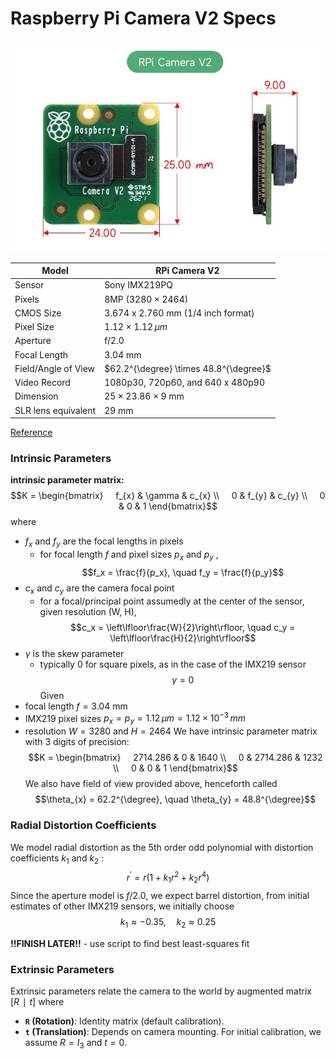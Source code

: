 


# Raspberry Pi Camera V2 Specs

![Camera Dimensions:](../assets/RPi-Camera-V2-size.jpg)


| Model               | RPi Camera V2                          |
| ------------------- | -------------------------------------- |
| Sensor              | Sony IMX219PQ                          |
| Pixels              | 8MP $(3280 \times 2464$)               |
| CMOS Size           | 3.674 x 2.760 mm (1/4 inch format)     |
| Pixel Size          | $1.12 \times 1.12 \, \mu m$            |
| Aperture            | f/2.0                                  |
| Focal Length        | 3.04 mm                                |
| Field/Angle of View | $62.2^{\degree} \times 48.8^{\degree}$ |
| Video Record        | 1080p30, 720p60, and 640 x 480p90      |
| Dimension           | $25 \times 23.86 \times 9$ mm          |
| SLR lens equivalent | 29 mm                                  |
[Reference](https://elinux.org/Rpi_Camera_Module#Technical_Parameters_.28v.2_board.29)

### Intrinsic Parameters

**intrinsic parameter matrix:**
$$K = \begin{bmatrix}
    f_{x} & \gamma & c_{x} \\
    0 & f_{y} & c_{y} \\
    0 & 0 & 1
\end{bmatrix}$$
where
- $f_{x}$ and $f_{y}$ are the focal lengths in pixels
	- for focal length $f$ and pixel sizes $p_x$ and $p_y$ ,
$$f_x = \frac{f}{p_x}, \quad f_y = \frac{f}{p_y}$$
- $c_x$ and $c_y$ are the camera focal point
	- for a focal/principal point assumedly at the center of the sensor, given resolution (W, H),
$$c_x = \left\lfloor\frac{W}{2}\right\rfloor, \quad c_y = \left\lfloor\frac{H}{2}\right\rfloor$$
- $\gamma$ is the skew parameter
	- typically 0 for square pixels, as in the case of the IMX219 sensor
	$$\gamma = 0$$
Given
- focal length $f = 3.04$ mm
- IMX219 pixel sizes $p_x = p_y = 1.12 \, \mu m = 1.12 \times 10^{-3} \, mm$
- resolution $W = 3280$ and $H=2464$
We have intrinsic parameter matrix with 3 digits of precision:
$$K = \begin{bmatrix}
    2714.286 & 0 & 1640 \\
    0 & 2714.286 & 1232 \\
    0 & 0 & 1
\end{bmatrix}$$
We also have field of view provided above, henceforth called
$$\theta_{x} = 62.2^{\degree}, \quad \theta_{y} = 48.8^{\degree}$$

### Radial Distortion Coefficients

We model radial distortion as the 5th order odd polynomial with distortion coefficients $k_1$ and $k_2$ :
$$r^{\prime} = r(1 + k_{1}r^{2} + k_{2}r^{4})$$
Since the aperture model is $f/2.0$, we expect barrel distortion, from initial estimates of other IMX219 sensors, we initially choose
$$k_{1} \approx -0.35, \quad k_{2} \approx 0.25$$

**!!FINISH LATER!!** - use script to find best least-squares fit


### Extrinsic Parameters

Extrinsic parameters relate the camera to the world by augmented matrix $[R ∣ t]$ where
- **`R` (Rotation)**: Identity matrix (default calibration).
- **`t` (Translation)**: Depends on camera mounting.
For initial calibration, we assume $R = I_{3}$ and $t=0$.
